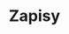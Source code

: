 ---
title: Zapisy
menutest: Some menu text
templateKey: "signup-page"
path: /zapisy/
navigationpriority: 1
nav: false
---